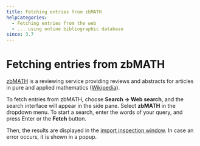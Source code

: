 ```yaml
---
title: Fetching entries from zbMATH
helpCategories:
  - Fetching entries from the web
  - ... using online bibliographic database
since: 3.7
---
```


# Fetching entries from zbMATH

[zbMATH](https://www.zbmath.org/) is a reviewing service providing reviews and abstracts for articles in pure and applied mathematics \([Wikipedia](https://en.wikipedia.org/wiki/Zentralblatt_MATH)\).

To fetch entries from zbMATH, choose **Search → Web search**, and the search interface will appear in the side pane. Select **zbMATH** in the dropdown menu. To start a search, enter the words of your query, and press Enter or the **Fetch** button.

Then, the results are displayed in the [import inspection window](https://github.com/JabRef/help.jabref.org/tree/1f58696d9081b60bf60823090c7594d67d7f5295/en/ImportInspectionDialog/README.md). In case an error occurs, it is shown in a popup.


